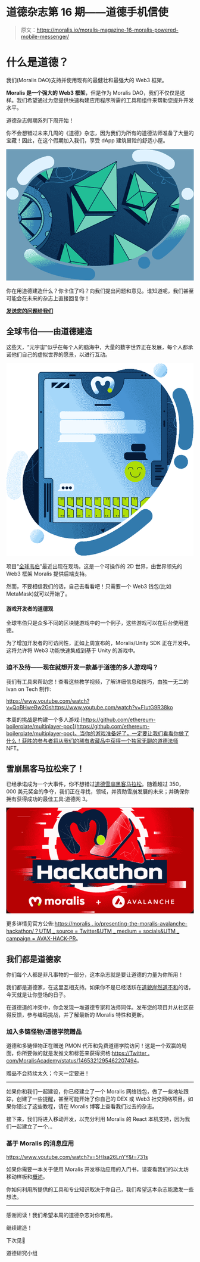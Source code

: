 # 道德杂志第 16 期——道德手机信使

> 原文：<https://moralis.io/moralis-magazine-16-moralis-powered-mobile-messenger/>

# 什么是道德？

我们(Moralis DAO)支持并使用现有的最健壮和最强大的 Web3 框架。

**Moralis 是一个强大的 Web3 框架**，但是作为 Moralis DAO，我们不仅仅是这样。我们希望通过为您提供快速构建应用程序所需的工具和组件来帮助您提升开发水平。

道德杂志假期系列下周开始！

你不会想错过未来几周的《道德》杂志，因为我们为所有的道德法师准备了大量的宝藏！因此，在这个假期加入我们，享受 dApp 建筑冒险的舒适小屋。

![](img/74c63a096555d71de9cc0b584d8b2f6d.png)

你在用道德建造什么？你卡住了吗？向我们提出问题和意见。谁知道呢，我们甚至可能会在未来的杂志上直接回复你！

[**发送您的问题给我们**](https://ivanontech.typeform.com/to/R9K5lnGe)

## 全球韦伯——由道德建造

这些天，“元宇宙”似乎在每个人的脑海中，大量的数字世界正在发展，每个人都承诺他们自己的虚拟世界的愿景，以进行互动。

![](img/33eb543b522d9ec2db9ce21c0b366692.png)

项目“[全球韦伯](https://twitter.com/Worldwide_WEB3)”最近出现在现场。这是一个可操作的 2D 世界，由世界领先的 Web3 框架 Moralis 提供后端支持。

然而，不要相信我们的话，自己去看看吧！只需要一个 Web3 钱包(比如 MetaMask)就可以开始了。

#### 游戏开发者的道德观

全球韦伯只是众多不同的区块链游戏中的一个例子，这些游戏可以在后台使用道德。

为了增加开发者的可访问性，正如上周宣布的，Moralis/Unity SDK 正在开发中。这将允许将 Web3 功能快速集成到基于 Unity 的游戏中。

### 迫不及待——现在就想开发一款基于道德的多人游戏吗？

我们有工具来帮助您！查看这些教学视频，了解详细信息和技巧，由独一无二的 Ivan on Tech 制作:

https://www.youtube.com/watch?v=QoBHweBw2Gshttps://www.youtube.com/watch?v=FIutG9R38ko

本周的挑战是构建一个多人游戏:[https://github.com/ethereum-boilerplate/multiplayer-poc](https://github.com/ethereum-boilerplate/multiplayer-poc)。当你的游戏准备好了，一定要让我们看看你做了什么！获胜的参与者将从我们的稀有收藏品中获得一个独家无聊的道德法师 NFT。

## 雪崩黑客马拉松来了！

已经承诺成为一个大事件，你不想错过[道德雪崩黑客马拉松](https://moralis.io/avalanche-hackathon/)。随着超过 350，000 美元奖金的争夺，我们正在寻找，领域，并资助雪崩发展的未来；并确保你拥有获得成功的最佳工具:道德网 3。

![](img/10f214c1487889225046ad6f3c9d7a48.png)

更多详情见官方公告:[https://moralis . io/presenting-the-moralis-avalanche-hackathon/？UTM _ source = Twitter&UTM _ medium = socials&UTM _ campaign = AVAX-HACK-PR](https://moralis.io/presenting-the-moralis-avalanche-hackathon/?utm_source=Twitter&utm_medium=socials&utm_campaign=AVAX-HACK-PR)。

## 我们都是道德家

你们每个人都是非凡事物的一部分，这本杂志就是要让道德的力量为你所用！

我们都是道德家，在这里互相支持。如果你不是已经活跃在[道貌岸然道不和](https://discord.com/invite/P9N9HF97hH)的话，今天就是让你登场的日子。

在道德道的冲突中，你会发现一堆道德专家和法师同伴。发布您的项目并从社区获得反馈，参与编码挑战，并了解最新的 Moralis 特性和更新。

### 加入多链怪物/道德学院赠品

道德和多链怪物正在赠送 PMON 代币和免费道德学院访问！这是一个双赢的局面，你所要做的就是发推文和标签来获得资格:[https://Twitter . com/MoralisAcademy/status/1465321295462207494](https://twitter.com/MoralisAcademy/status/1465321295462207494)。

赠品不会持续太久；今天一定要进！

* * *

如果你和我们一起建设，你已经建立了一个 Moralis 网络钱包，做了一些地址跟踪，创建了一些提醒，甚至可能开始了你自己的 DEX 或 Web3 社交网络项目。如果你错过了这些教程，请在 Moralis 博客上查看我们过去的杂志。

接下来，我们将进入移动开发，以充分利用 Moralis 的 React 本机支持，因为我们一起建立了一个…

### **基于 Moralis 的消息应用**

https://www.youtube.com/watch?v=5HIsa26LnYY&t=731s

如果你需要一本关于使用 Moralis 开发移动应用的入门书，请查看我们的以太坊移动样板和[概述](https://www.youtube.com/watch?v=jGUY5Hq8tFo)。

你如何利用所提供的工具和专业知识取决于你自己，我们希望这本杂志能激发一些想法。

* * *

感谢阅读！我们希望本周的道德杂志对你有用。

继续建造！

下次见💚

道德研究小组